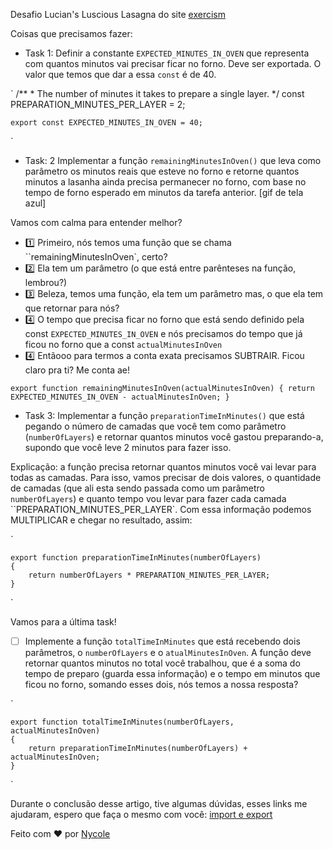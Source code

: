 Desafio Lucian's Luscious Lasagna do site [exercism](https://exercism.org/dashboard)


Coisas que precisamos fazer:
- Task 1: Definir a constante `EXPECTED_MINUTES_IN_OVEN` que representa com quantos minutos vai precisar ficar no forno. Deve ser exportada. O valor que temos que dar a essa `const` é de 40.

`
    /**
        * The number of minutes it takes to prepare a single layer.
    */
    const PREPARATION_MINUTES_PER_LAYER = 2;

    export const EXPECTED_MINUTES_IN_OVEN = 40;
`

- Task: 2 Implementar a função `remainingMinutesInOven()` que leva como parâmetro os minutos reais que esteve no forno e retorne quantos minutos a lasanha ainda precisa permanecer no forno, com base no tempo de forno esperado em minutos da tarefa anterior.
[gif de tela azul]

Vamos com calma para entender melhor? 

- 1️⃣ Primeiro, nós temos uma função que se chama ``remainingMinutesInOven`, certo? 
- 2️⃣ Ela tem um parâmetro (o que está entre parênteses na função, lembrou?) 
- 3️⃣ Beleza, temos uma função, ela tem um parâmetro mas, o que ela tem que retornar para nós? 
- 4️⃣ O tempo que precisa ficar no forno que está sendo definido pela const `EXPECTED_MINUTES_IN_OVEN` e nós precisamos do tempo que já ficou no forno que a const `actualMinutesInOven`
- 4️⃣ Entãooo para termos a conta exata precisamos SUBTRAIR. Ficou claro pra ti? Me conta ae!

`
    export function remainingMinutesInOven(actualMinutesInOven) {
    return EXPECTED_MINUTES_IN_OVEN - actualMinutesInOven;
}
`

- Task 3: Implementar a função `preparationTimeInMinutes()` que está pegando o número de camadas que você tem como parâmetro (`numberOfLayers`) e retornar quantos minutos você gastou preparando-a, supondo que você leve 2 minutos para fazer isso.

Explicação: a função precisa retornar quantos minutos você vai levar para todas as camadas. Para isso, vamos precisar de dois valores, o quantidade de camadas (que ali esta sendo passada como um parâmetro `numberOfLayers`) e quanto tempo vou levar para fazer cada camada ``PREPARATION_MINUTES_PER_LAYER`. Com essa informação podemos MULTIPLICAR e chegar no resultado, assim:

`

    export function preparationTimeInMinutes(numberOfLayers) 
    {
        return numberOfLayers * PREPARATION_MINUTES_PER_LAYER;
    }
`

Vamos para a última task!

- [ ] Implemente a função `totalTimeInMinutes` que está recebendo dois parâmetros, o `numberOfLayers` e o `atualMinutesInOven`. A função deve retornar quantos minutos no total você trabalhou, que é a soma do tempo de preparo (guarda essa informação) e o tempo em minutos que ficou no forno, somando esses dois, nós temos a nossa resposta?

`
    
    export function totalTimeInMinutes(numberOfLayers, actualMinutesInOven) 
    {
        return preparationTimeInMinutes(numberOfLayers) + actualMinutesInOven;
    }

`


Durante o conclusão desse artigo, tive algumas dúvidas, esses links me ajudaram, espero que faça o mesmo com você: 
[import e export](https://blog.betrybe.com/tecnologia/import-e-export/#3)

Feito com ❤ por [Nycole](https://github.com/nycolexavier)